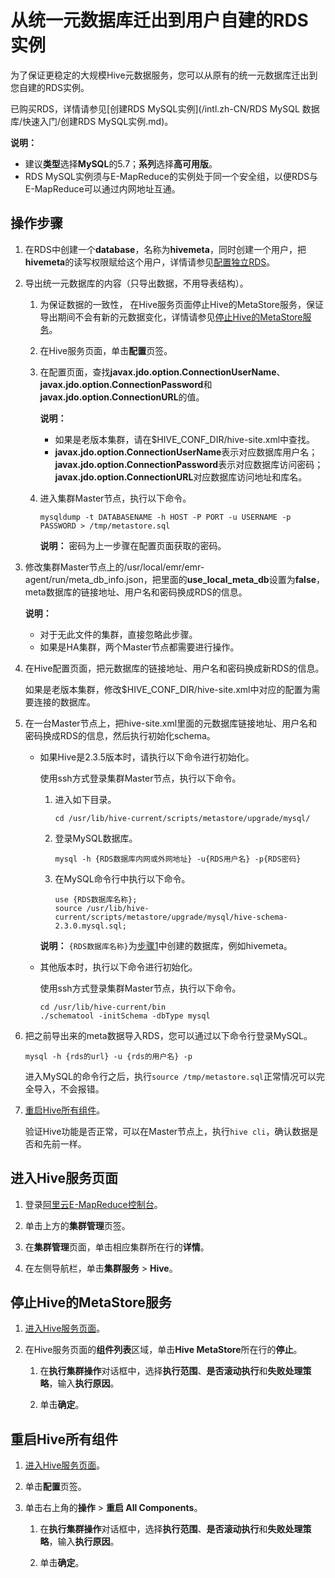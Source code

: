 # 从统一元数据库迁出到用户自建的RDS实例

为了保证更稳定的大规模Hive元数据服务，您可以从原有的统一元数据库迁出到您自建的RDS实例。

已购买RDS，详情请参见[创建RDS MySQL实例](/intl.zh-CN/RDS MySQL 数据库/快速入门/创建RDS MySQL实例.md)。

**说明：**

-   建议**类型**选择**MySQL**的5.7；**系列**选择**高可用版**。
-   RDS MySQL实例须与E-MapReduce的实例处于同一个安全组，以便RDS与E-MapReduce可以通过内网地址互通。

## 操作步骤

1.  在RDS中创建一个**database**，名称为**hivemeta**，同时创建一个用户，把**hivemeta**的读写权限赋给这个用户，详情请参见[配置独立RDS](/intl.zh-CN/元数据管理/Hive元数据管理/配置独立RDS.md)。

2.  导出统一元数据库的内容（只导出数据，不用导表结构）。

    1.  为保证数据的一致性， 在Hive服务页面停止Hive的MetaStore服务，保证导出期间不会有新的元数据变化，详情请参见[停止Hive的MetaStore服务](#section_7ea_anx_wx9)。

    2.  在Hive服务页面，单击**配置**页签。

    3.  在配置页面，查找**javax.jdo.option.ConnectionUserName**、**javax.jdo.option.ConnectionPassword**和**javax.jdo.option.ConnectionURL**的值。

        **说明：**

        -   如果是老版本集群，请在$HIVE\_CONF\_DIR/hive-site.xml中查找。
        -   **javax.jdo.option.ConnectionUserName**表示对应数据库用户名；**javax.jdo.option.ConnectionPassword**表示对应数据库访问密码；**javax.jdo.option.ConnectionURL**对应数据库访问地址和库名。
    4.  进入集群Master节点，执行以下命令。

        ```
        mysqldump -t DATABASENAME -h HOST -P PORT -u USERNAME -p PASSWORD > /tmp/metastore.sql
        ```

        **说明：** 密码为上一步骤在配置页面获取的密码。

3.  修改集群Master节点上的/usr/local/emr/emr-agent/run/meta\_db\_info.json，把里面的**use\_local\_meta\_db**设置为**false**，meta数据库的链接地址、用户名和密码换成RDS的信息。

    **说明：**

    -   对于无此文件的集群，直接忽略此步骤。
    -   如果是HA集群，两个Master节点都需要进行操作。
4.  在Hive配置页面，把元数据库的链接地址、用户名和密码换成新RDS的信息。

    如果是老版本集群，修改$HIVE\_CONF\_DIR/hive-site.xml中对应的配置为需要连接的数据库。

5.  在一台Master节点上，把hive-site.xml里面的元数据库链接地址、用户名和密码换成RDS的信息，然后执行初始化schema。

    -   如果Hive是2.3.5版本时，请执行以下命令进行初始化。

        使用ssh方式登录集群Master节点，执行以下命令。

        1.  进入如下目录。

            ```
            cd /usr/lib/hive-current/scripts/metastore/upgrade/mysql/
            ```

        2.  登录MySQL数据库。

            ```
            mysql -h {RDS数据库内网或外网地址} -u{RDS用户名} -p{RDS密码}
            ```

        3.  在MySQL命令行中执行以下命令。

            ```
            use {RDS数据库名称};
            source /usr/lib/hive-current/scripts/metastore/upgrade/mysql/hive-schema-2.3.0.mysql.sql;
            ```

        **说明：** `{RDS数据库名称}`为[步骤1](#step_tsu_445_5fr)中创建的数据库，例如hivemeta。

    -   其他版本时，执行以下命令进行初始化。

        使用ssh方式登录集群Master节点，执行以下命令。

        ```
        cd /usr/lib/hive-current/bin
        ./schematool -initSchema -dbType mysql
        ```

6.  把之前导出来的meta数据导入RDS，您可以通过以下命令行登录MySQL。

    ```
    mysql -h {rds的url} -u {rds的用户名} -p
    ```

    进入MySQL的命令行之后，执行`source /tmp/metastore.sql`正常情况可以完全导入，不会报错。

7.  [重启Hive所有组件](#section_ncd_1g2_jsm)。

    验证Hive功能是否正常，可以在Master节点上，执行`hive cli`，确认数据是否和先前一样。


## 进入Hive服务页面

1.  登录[阿里云E-MapReduce控制台](https://emr.console.aliyun.com/)。

2.  单击上方的**集群管理**页签。

3.  在**集群管理**页面，单击相应集群所在行的**详情**。

4.  在左侧导航栏，单击**集群服务** \> **Hive**。


## 停止Hive的MetaStore服务

1.  [进入Hive服务页面](#section_vo6_t1q_3st)。

2.  在Hive服务页面的**组件列表**区域，单击**Hive MetaStore**所在行的**停止**。

    1.  在**执行集群操作**对话框中，选择**执行范围**、**是否滚动执行**和**失败处理策略**，输入**执行原因**。

    2.  单击**确定**。


## 重启Hive所有组件

1.  [进入Hive服务页面](#section_vo6_t1q_3st)。

2.  单击**配置**页签。

3.  单击右上角的**操作** \> **重启 All Components**。

    1.  在**执行集群操作**对话框中，选择**执行范围**、**是否滚动执行**和**失败处理策略**，输入**执行原因**。

    2.  单击**确定**。


